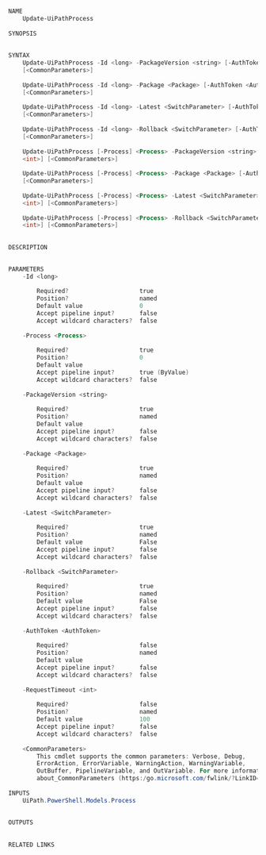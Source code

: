﻿```PowerShell

NAME
    Update-UiPathProcess
    
SYNOPSIS
    
    
SYNTAX
    Update-UiPathProcess -Id <long> -PackageVersion <string> [-AuthToken <AuthToken>] [-RequestTimeout <int>] 
    [<CommonParameters>]
    
    Update-UiPathProcess -Id <long> -Package <Package> [-AuthToken <AuthToken>] [-RequestTimeout <int>] 
    [<CommonParameters>]
    
    Update-UiPathProcess -Id <long> -Latest <SwitchParameter> [-AuthToken <AuthToken>] [-RequestTimeout <int>] 
    [<CommonParameters>]
    
    Update-UiPathProcess -Id <long> -Rollback <SwitchParameter> [-AuthToken <AuthToken>] [-RequestTimeout <int>] 
    [<CommonParameters>]
    
    Update-UiPathProcess [-Process] <Process> -PackageVersion <string> [-AuthToken <AuthToken>] [-RequestTimeout 
    <int>] [<CommonParameters>]
    
    Update-UiPathProcess [-Process] <Process> -Package <Package> [-AuthToken <AuthToken>] [-RequestTimeout <int>] 
    [<CommonParameters>]
    
    Update-UiPathProcess [-Process] <Process> -Latest <SwitchParameter> [-AuthToken <AuthToken>] [-RequestTimeout 
    <int>] [<CommonParameters>]
    
    Update-UiPathProcess [-Process] <Process> -Rollback <SwitchParameter> [-AuthToken <AuthToken>] [-RequestTimeout 
    <int>] [<CommonParameters>]
    
    
DESCRIPTION
    

PARAMETERS
    -Id <long>
        
        Required?                    true
        Position?                    named
        Default value                0
        Accept pipeline input?       false
        Accept wildcard characters?  false
        
    -Process <Process>
        
        Required?                    true
        Position?                    0
        Default value                
        Accept pipeline input?       true (ByValue)
        Accept wildcard characters?  false
        
    -PackageVersion <string>
        
        Required?                    true
        Position?                    named
        Default value                
        Accept pipeline input?       false
        Accept wildcard characters?  false
        
    -Package <Package>
        
        Required?                    true
        Position?                    named
        Default value                
        Accept pipeline input?       false
        Accept wildcard characters?  false
        
    -Latest <SwitchParameter>
        
        Required?                    true
        Position?                    named
        Default value                False
        Accept pipeline input?       false
        Accept wildcard characters?  false
        
    -Rollback <SwitchParameter>
        
        Required?                    true
        Position?                    named
        Default value                False
        Accept pipeline input?       false
        Accept wildcard characters?  false
        
    -AuthToken <AuthToken>
        
        Required?                    false
        Position?                    named
        Default value                
        Accept pipeline input?       false
        Accept wildcard characters?  false
        
    -RequestTimeout <int>
        
        Required?                    false
        Position?                    named
        Default value                100
        Accept pipeline input?       false
        Accept wildcard characters?  false
        
    <CommonParameters>
        This cmdlet supports the common parameters: Verbose, Debug,
        ErrorAction, ErrorVariable, WarningAction, WarningVariable,
        OutBuffer, PipelineVariable, and OutVariable. For more information, see 
        about_CommonParameters (https:/go.microsoft.com/fwlink/?LinkID=113216). 
    
INPUTS
    UiPath.PowerShell.Models.Process
    
    
OUTPUTS
    
    
RELATED LINKS



```
